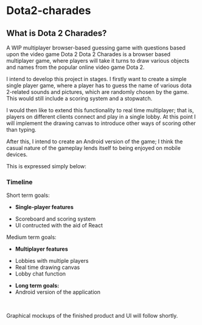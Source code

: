 # Dota2-charades

<h2>What is Dota 2 Charades?</h2>

A WIP multiplayer browser-based guessing game with questions based upon the video game Dota 2
Dota 2 Charades is a browser based multiplayer game, where players will take it turns to draw various objects and names from the popular online video game Dota 2.

<p>I intend to develop this project in stages. I firstly want to create a simple single player game, where a player has to guess the name of various dota 2-related sounds and pictures, which are randomly chosen by the game. This would still include a scoring system and a stopwatch.</p> 
<p>I would then like to extend this functionality to real time multiplayer; that is, players on different clients connect and play in a single lobby. At this point I will implement the drawing canvas to introduce other ways of scoring other than typing.</p>

<p>After this, I intend to create an Android version of the game; I think the casual nature of the gameplay lends itself to being enjoyed on mobile devices.</p>

This is expressed simply below:

<h3>Timeline</h3>
Short term goals:<br>

<ul>
  <li><p><b>Single-player features</b></p></li>
    <li>Scoreboard and scoring system</li>
    <li>UI contructed with the aid of React</li>
</ul>
  Medium term goals: <br>
  <ul>
  <li><p><b>Multiplayer features</b></p></li>
    <li>Lobbies with multiple players</li>
    <li>Real time drawing canvas</li>
    <li>Lobby chat function</li>  
</ul>
<ul>
  <li><b>Long term goals:</b></li>
  <li>Android version of the application</li>
</ul>
<br>

Graphical mockups of the finished product and UI will follow shortly.
